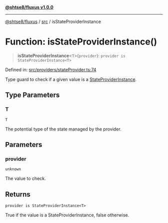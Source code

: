 [**@shtse8/fluxus v1.0.0**](../../README.md)

***

[@shtse8/fluxus](../../README.md) / [src](../README.md) / isStateProviderInstance

# Function: isStateProviderInstance()

> **isStateProviderInstance**\<`T`\>(`provider`): `provider is StateProviderInstance<T>`

Defined in: [src/providers/stateProvider.ts:74](https://github.com/shtse8/fluxus/blob/4924e60e87ca8856c0bf61d7c46469f55d63d7b6/src/providers/stateProvider.ts#L74)

Type guard to check if a given value is a [StateProviderInstance](../interfaces/StateProviderInstance.md).

## Type Parameters

### T

`T`

The potential type of the state managed by the provider.

## Parameters

### provider

`unknown`

The value to check.

## Returns

`provider is StateProviderInstance<T>`

True if the value is a StateProviderInstance, false otherwise.
